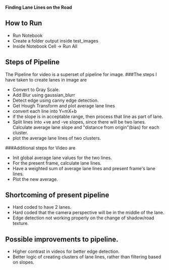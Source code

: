 
**Finding Lane Lines on the Road**
## How to Run
* Run Notebook
* Create a folder output inside test_images
* Inside Notebook Cell -> Run All 

## Steps of Pipeline

The Pipeline for video is a superset of pipeline for image.
###The steps I have taken to create lanes in image are
* Convert to Gray Scale.
* Add Blur using gaussian_blurr
* Detect edge using canny edge detection.
* Get Hough Transform and plot average lane lines
* convert each line into Y=mX+b
* if the slope is in acceptable range, then process that line as part of lane.
* Split lines into +ve and -ve slopes, since there will be two lanes. Calculate average lane slope and "distance from origin"(bias) for each cluster.
* plot the average lane lines of two clusters.

###Additional steps for Video are
* Init global average lane values for the two lines.
* For the present frame, calculate lane lines.
* Have a weighted sum of average lane lines and present frame's lane lines.
* Plot the new average.

## Shortcoming of present pipeline
* Hard coded to have 2 lanes.
* Hard coded that the camera perspective will be in the middle of the lane.
* Edge detection not working properly on the change of shadow/road texture.


## Possible improvements to pipeline.
* Higher contrast in videos for better edge detection.
* Better logic of creating clusters of lane lines, rather than filtering based on slopes.
